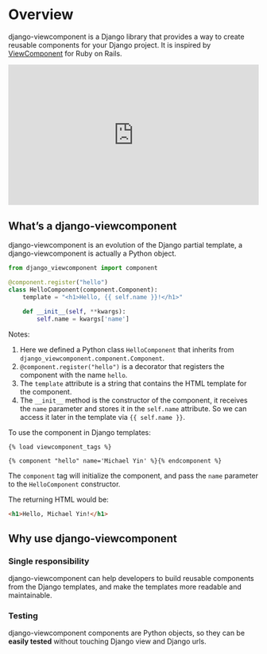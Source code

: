 # Overview

django-viewcomponent is a Django library that provides a way to create reusable components for your Django project. It is inspired by [ViewComponent](https://viewcomponent.org/) for Ruby on Rails.

<div style="position: relative; padding-bottom: 56.25%; height: 0; overflow: hidden; max-width: 100%; height: auto;">
        <iframe src="https://www.youtube.com/embed/QoetqsBCsbE?si=UhvtKpOLSCNcnIbW&amp;start=624" frameborder="0" allowfullscreen style="position: absolute; top: 0; left: 0; width: 100%; height: 100%;"></iframe>
</div>

## What’s a django-viewcomponent

django-viewcomponent is an evolution of the Django partial template, a django-viewcomponent is actually a Python object.

```python
from django_viewcomponent import component

@component.register("hello")
class HelloComponent(component.Component):
    template = "<h1>Hello, {{ self.name }}!</h1>"

    def __init__(self, **kwargs):
        self.name = kwargs['name']
```

Notes:

1. Here we defined a Python class `HelloComponent` that inherits from `django_viewcomponent.component.Component`.
2. `@component.register("hello")` is a decorator that registers the component with the name `hello`.
3. The `template` attribute is a string that contains the HTML template for the component.
4. The `__init__` method is the constructor of the component, it receives the `name` parameter and stores it in the `self.name` attribute. So we can access it later in the template via `{{ self.name }}`.

To use the component in Django templates:

```django
{% load viewcomponent_tags %}

{% component "hello" name='Michael Yin' %}{% endcomponent %}
```

The `component` tag will initialize the component, and pass the `name` parameter to the `HelloComponent` constructor.

The returning HTML would be:

```html
<h1>Hello, Michael Yin!</h1>
```

## Why use django-viewcomponent

### Single responsibility

django-viewcomponent can help developers to build reusable components from the Django templates, and make the templates more readable and maintainable.

### Testing

django-viewcomponent components are Python objects, so they can be **easily tested** without touching Django view and Django urls.
